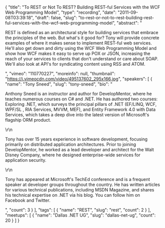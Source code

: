 {
  "title": "To REST or Not To REST? Building REST-ful Services with the WCF Web Programming Model",
  "type": "recording",
  "date": "2011-09-08T03:39:18",
  "draft": false,
  "slug": "to-rest-or-not-to-rest-building-rest-ful-services-with-the-wcf-web-programming-model",
  "abstract": "<p>REST is defined as an architectural style for building services that embrace the principles of the web. But what's it good for? Tony will provide concrete examples of where it makes sense to implement REST-ful web services. He'll also get down and dirty using the WCF Web Programming Model and show how WCF makes it easy to serve up POX or JSON, increasing the reach of your services to clients that don't understand or care about SOAP. We'll also look at API's for syndicating content using RSS and ATOM.</p>",
  "vimeo": "110770227",
  "moreinfo": null,
  "thumbnail": "https://i.vimeocdn.com/video/495137602_295x166.jpg",
  "speakers": [
    {
      "name": "Tony Sneed",
      "slug": "tony-sneed",
      "bio": "<p>Anthony Sneed is an instructor and author for DevelopMentor, where he teaches numerous courses on C# and .NET. He has authored two courses: Exploring .NET, which surveys the principal pillars of .NET (EF/LINQ, WCF, WPF/SL , RIA Services, MVVM, MEF), and Entity Framework 4.0 with Data Services, which takes a deep dive into the latest version of Microsoft's flagship ORM product.</p>\r\n<p>Tony has over 15 years experience in software development, focusing primarily on distributed application architectures. Prior to joining DevelopMentor, he worked as a lead developer and architect for the Walt Disney Company, where he designed enterprise-wide services for application security.</p>\r\n<p>Tony has appeared at Microsoft's TechEd conference and is a frequent speaker at developer groups throughout the country. He has written articles for various technical publications, including MSDN Magazine, and shares his technical expertise on .NET via his blog. You can follow him on Facebook and Twitter.</p>",
      "count": 3
    }
  ],
  "tags": [
    {
      "name": "REST",
      "slug": "rest",
      "count": 2
    }
  ],
  "meetups": [
    {
      "name": "Dallas .NET UG",
      "slug": "dallas-net-ug",
      "count": 20
    }
  ]
}